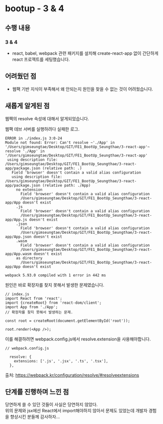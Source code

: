  # bootup - 3 & 4

 ## 수행 내용
 ### 3 & 4
 - react, babel, webpack 관련 패키지를 설치해 create-react-app 없이 간단하게 react 프로젝트를 세팅했습니다. 
 ## 어려웠던 점
 - 웹팩 기반 지식이 부족해서 왜 안되는지 원인을 찾을 수 없는 것이 어려웠습니다.
 ## 새롭게 알게된 점
 웹팩의 resolve 속성에 대해서 알게되었습니다.

 웹팩 데브 서버를 실행하려다 실패한 로그.
 ```
ERROR in ./index.js 3:0-24
Module not found: Error: Can't resolve ~'./App' in '/Users/gimseungtae/Desktop/GIT/FE1_BootUp_Seungthae/3-react-app'~
resolve './App' in '/Users/gimseungtae/Desktop/GIT/FE1_BootUp_Seungthae/3-react-app'
  using description file: /Users/gimseungtae/Desktop/GIT/FE1_BootUp_Seungthae/3-react-app/package.json (relative path: .)
    Field 'browser' doesn't contain a valid alias configuration
    using description file: /Users/gimseungtae/Desktop/GIT/FE1_BootUp_Seungthae/3-react-app/package.json (relative path: ./App)
      no extension
        Field 'browser' doesn't contain a valid alias configuration
        /Users/gimseungtae/Desktop/GIT/FE1_BootUp_Seungthae/3-react-app/App doesn't exist
      .js
        Field 'browser' doesn't contain a valid alias configuration
        /Users/gimseungtae/Desktop/GIT/FE1_BootUp_Seungthae/3-react-app/App.js doesn't exist
      .json
        Field 'browser' doesn't contain a valid alias configuration
        /Users/gimseungtae/Desktop/GIT/FE1_BootUp_Seungthae/3-react-app/App.json doesn't exist
      .wasm
        Field 'browser' doesn't contain a valid alias configuration
        /Users/gimseungtae/Desktop/GIT/FE1_BootUp_Seungthae/3-react-app/App.wasm doesn't exist
      as directory
        /Users/gimseungtae/Desktop/GIT/FE1_BootUp_Seungthae/3-react-app/App doesn't exist

webpack 5.93.0 compiled with 1 error in 442 ms
 ```
 원인은 바로 확장자를 찾지 못해서 발생한 문제였습니다.
```
// index.js
import React from 'react';
import {createRoot} from 'react-dom/client';
import App from './App';
// 확장자를 찾지 못해서 발생하는 문제.

const root = createRoot(document.getElementById('root'));

root.render(<App />);
```
이를 해결하려면 webpack.config.js에서 resolve.extension을 사용해야합니다.
```
// webpack.config.js

  resolve: {
    extensions: ['.js', '.jsx', '.ts', '.tsx'],
  },
```

출처: https://webpack.kr/configuration/resolve/#resolveextensions

 ## 단계를 진행하며 느낀 점
당연하게 쓸 수 있던 것들이 사실은 당연하지 않았다.</br>
위의 문제와 jsx에선 React에서 import해야하지 않아서 문제도 있었는데 개발자 경험을 향상시킨 분들께 감사하자...